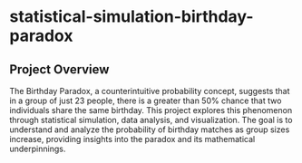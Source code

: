 # statistical-simulation-birthday-paradox

## Project Overview

The Birthday Paradox, a counterintuitive probability concept, suggests that in a group of just 23 people, there is a greater than 50% chance that two individuals share the same birthday. This project explores this phenomenon through statistical simulation, data analysis, and visualization. The goal is to understand and analyze the probability of birthday matches as group sizes increase, providing insights into the paradox and its mathematical underpinnings.